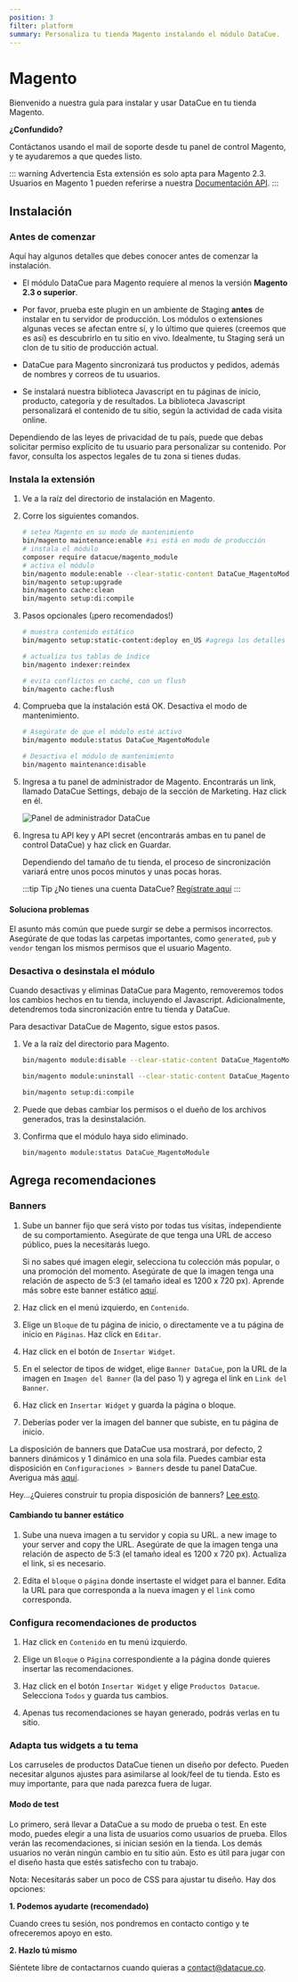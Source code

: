 ```yaml
---
position: 3
filter: platform
summary: Personaliza tu tienda Magento instalando el módulo DataCue.
---
```


# Magento <Badge text="beta" type="success"/>

Bienvenido a nuestra guía para instalar y usar DataCue en tu tienda Magento.

**¿Confundido?**

Contáctanos usando el mail de soporte desde tu panel de control Magento, y te ayudaremos a que quedes listo.

::: warning Advertencia
Esta extensión es solo apta para Magento 2.3. Usuarios en Magento 1 pueden referirse a nuestra [Documentación API](https://developer.datacue.co).
:::

## Instalación

### Antes de comenzar

Aquí hay algunos detalles que debes conocer antes de comenzar la instalación.

- El módulo DataCue para Magento requiere al menos la versión **Magento 2.3 o superior**.

- Por favor, prueba este plugin en un ambiente de Staging **antes** de instalar en tu servidor de producción. Los módulos o extensiones algunas veces se afectan entre sí, y lo último que quieres (creemos que es así) es descubrirlo en tu sitio en vivo. Idealmente, tu Staging será un clon de tu sitio de producción actual.

- DataCue para Magento sincronizará tus productos y pedidos, además de nombres y correos de tu usuarios.

- Se instalará nuestra biblioteca Javascript en tu páginas de inicio, producto, categoría y de resultados. La biblioteca Javascript personalizará el contenido de tu sitio, según la actividad de cada visita online.

Dependiendo de las leyes de privacidad de tu país, puede que debas solicitar permiso explícito de tu usuario para personalizar su contenido. Por favor, consulta los aspectos legales de tu zona si tienes dudas.

### Instala la extensión

1. Ve a la raíz del directorio de instalación en Magento.

2. Corre los siguientes comandos.

    ``` bash
    # setea Magento en su modo de mantenimiento
    bin/magento maintenance:enable #si está en modo de producción
    # instala el módulo
    composer require datacue/magento_module
    # activa el módulo
    bin/magento module:enable --clear-static-content DataCue_MagentoModule
    bin/magento setup:upgrade
    bin/magento cache:clean
    bin/magento setup:di:compile
    ```

3. Pasos opcionales (¡pero recomendados!)

    ``` bash
    # muestra contenido estático
    bin/magento setup:static-content:deploy en_US #agrega los detalles locales que estés usando, como es_CL

    # actualiza tus tablas de índice
    bin/magento indexer:reindex

    # evita conflictos en caché, con un flush
    bin/magento cache:flush
    ```

4. Comprueba que la instalación está OK. Desactiva el modo de mantenimiento.

    ``` bash
    # Asegúrate de que el módulo esté activo
    bin/magento module:status DataCue_MagentoModule

    # Desactiva el módulo de mantenimiento
    bin/magento maintenance:disable
    ```

5. Ingresa a tu panel de administrador de Magento. Encontrarás un link, llamado DataCue Settings, debajo de la sección de Marketing. Haz click en él.

    ![Panel de administrador DataCue](./images/magento_panel.png)

6. Ingresa tu API key y API secret (encontrarás ambas en tu panel de control DataCue) y haz click en Guardar.

    Dependiendo del tamaño de tu tienda, el proceso de sincronización variará entre unos pocos minutos y unas pocas horas.

    :::tip Tip
    ¿No tienes una cuenta DataCue? [Regístrate aquí](https://app.datacue.co/en/sign-up)
    :::

#### Soluciona problemas

El asunto más común que puede surgir se debe a permisos incorrectos. Asegúrate de que todas las carpetas importantes, como `generated`, `pub` y `vendor` tengan los mismos permisos que el usuario Magento.

### Desactiva o desinstala el módulo

Cuando desactivas y eliminas DataCue para Magento, removeremos todos los cambios hechos en tu tienda, incluyendo el Javascript. Adicionalmente, detendremos toda sincronización entre tu tienda y DataCue.

Para desactivar DataCue de Magento, sigue estos pasos.

1. Ve a la raíz del directorio para Magento.

    ``` bash
    bin/magento module:disable --clear-static-content DataCue_MagentoModule

    bin/magento module:uninstall --clear-static-content DataCue_MagentoModule

    bin/magento setup:di:compile
    ```

2. Puede que debas cambiar los permisos o el dueño de los archivos generados, tras la desinstalación.

3. Confirma que el módulo haya sido eliminado.

    ``` bash
    bin/magento module:status DataCue_MagentoModule
    ```

## Agrega recomendaciones

### Banners

1. Sube un banner fijo que será visto por todas tus visitas, independiente de su comportamiento. Asegúrate de que tenga una URL de acceso público, pues la necesitarás luego.

    Si no sabes qué imagen elegir, selecciona tu colección más popular, o una promoción del momento. Asegúrate de que la imagen tenga una relación de aspecto de 5:3 (el tamaño ideal es 1200 x 720 px). Aprende más sobre este banner estático [aquí](/banners).

2. Haz click en el menú izquierdo, en `Contenido`.

3. Elige un `Bloque` de tu página de inicio, o directamente ve a tu página de inicio en `Páginas`. Haz click en `Editar`.

4. Haz click en el botón de `Insertar Widget`.

5. En el selector de tipos de widget, elige `Banner DataCue`, pon la URL de la imagen en `Imagen del Banner` (la del paso 1) y agrega el link en `Link del Banner`.

6. Haz click en `Insertar Widget` y guarda la página o bloque.

7. Deberías poder ver la imagen del banner que subiste, en tu página de inicio.

La disposición de banners que DataCue usa mostrará, por defecto, 2 banners dinámicos y 1 dinámico en una sola fila. Puedes cambiar esta disposición en `Configuraciones > Banners` desde tu panel DataCue. Averigua más [aquí](/banners/layout.html).

Hey...¿Quieres construir tu propia disposición de banners? [Lee esto](#custom-layout).

#### Cambiando tu banner estático

1. Sube una nueva imagen a tu servidor y copia su URL.  a new image to your server and copy the URL. Asegúrate de que la imagen tenga una relación de aspecto de 5:3 (el tamaño ideal es 1200 x 720 px). Actualiza el link, si es necesario.

2. Edita el `bloque` o `página` donde insertaste el widget para el banner. Edita la URL para que corresponda a la nueva imagen y el `link` como corresponda.

### Configura recomendaciones de productos

1. Haz click en `Contenido` en tu menú izquierdo.

2. Elige un `Bloque` o `Página` correspondiente a la página donde quieres insertar las recomendaciones.

3. Haz click en el botón `Insertar Widget` y elige `Productos Datacue`. Selecciona `Todos` y guarda tus cambios.

4. Apenas tus recomendaciones se hayan generado, podrás verlas en tu sitio.

### Adapta tus widgets a tu tema

Los carruseles de productos DataCue tienen un diseño por defecto. Pueden necesitar algunos ajustes para asimilarse al look/feel de tu tienda. Esto es muy importante, para que nada parezca fuera de lugar.

#### Modo de test

Lo primero, será llevar a DataCue a su modo de prueba o test. En este modo, puedes elegir a una lista de usuarios como usuarios de prueba. Ellos verán las recomendaciones, si inician sesión en la tienda. Los demás usuarios no verán ningún cambio en tu sitio aún. Esto es útil para jugar con el diseño hasta que estés satisfecho con tu trabajo.

Nota: Necesitarás saber un poco de CSS para ajustar tu diseño. Hay dos opciones:

**1. Podemos ayudarte (recomendado)**

Cuando crees tu sesión, nos pondremos en contacto contigo y te ofreceremos apoyo en esto.

**2. Hazlo tú mismo**

Siéntete libre de contactarnos cuando quieras a contact@datacue.co.
